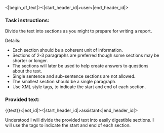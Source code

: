 <|begin_of_text|><|start_header_id|>user<|end_header_id|>

### Task instructions:

Divide the text into sections as you might to prepare for writing a report.

Details:
- Each section should be a coherent unit of information.
- Sections of 2-3 paragraphs are preferred though some sections may be shorter or longer.
- The sections will later be used to help create answers to questions about the text.
- Single sentence and sub-sentence sections are not allowed.
- The smallest section should be a single paragraph.
- Use XML style tags, <split></split> to indicate the start and end of each section.


### Provided text:

{{text}}<|eot_id|><|start_header_id|>assistant<|end_header_id|>

Understood I will divide the provided text into easily digestible sections. I will use the <split></split> tags to indicate the start and end of each section.

